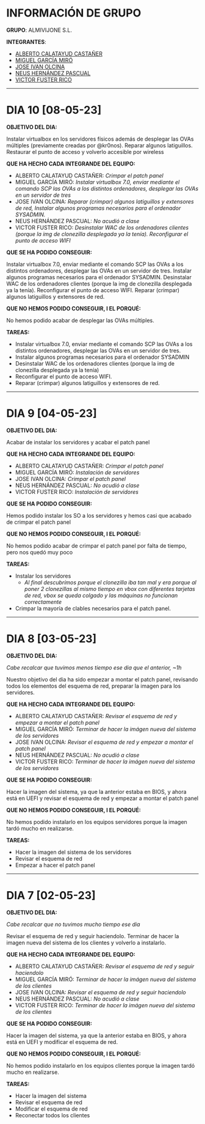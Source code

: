 # INFORMACIÓN DE GRUPO

**GRUPO**: ALMIVIJONE S.L.

**INTEGRANTES**:
  - [ALBERTO CALATAYUD CASTAÑER](../integrants/AlbertoCalatayud.md)
  - [MIGUEL GARCÍA MIRÓ](../integrants/miguelgarciamiro.md)
  - [JOSE IVAN OLCINA](../integrants/JoseIvanOlcina.md)
  - [NEUS HERNÁNDEZ PASCUAL](../integrants/NeusHernandez.md)
  - [VICTOR FUSTER RICO](../integrants/VictorFuster.md)

---

# DIA 10 [08-05-23]

**OBJETIVO DEL DIA:**

Instalar virtualbox en los servidores físicos además de desplegar las OVAs múltiples (previamente creadas por @kr0nos). Reparar algunos latiguillos. Restaurar el punto de acceso y volverlo accesible por wireless

**QUE HA HECHO CADA INTEGRANDE DEL EQUIPO:**

  - ALBERTO CALATAYUD CASTAÑER: _Crimpar el patch panel_
  - MIGUEL GARCÍA MIRÓ: _Instalar virtualbox 7.0, enviar mediante el comando SCP las OVAs a los distintos ordenadores, desplegar las OVAs en un servidor de tres_
  - JOSE IVAN OLCINA: _Reparar (crimpar) algunos latiguillos y extensores de red, Instalar algunos programas necesarios para el ordenador SYSADMIN._
  - NEUS HERNÁNDEZ PASCUAL: _No acudió a clase_
  - VICTOR FUSTER RICO:  _Desinstalar WAC de los ordenadores clientes (porque la img de clonezilla desplegada ya la tenía). Reconfigurar el punto de acceso WIFI_

**QUE SE HA PODIDO CONSEGUIR:**

Instalar virtualbox 7.0, enviar mediante el comando SCP las OVAs a los distintos ordenadores, desplegar las OVAs en un servidor de tres. Instalar algunos programas necesarios para el ordenador SYSADMIN. Desinstalar WAC de los ordenadores clientes (porque la img de clonezilla desplegada ya la tenía). Reconfigurar el punto de acceso WIFI. Reparar (crimpar) algunos latiguillos y extensores de red.

**QUE NO HEMOS PODIDO CONSEGUIR, I EL PORQUÉ:**

No hemos podido acabar de desplegar las OVAs múltiples.

**TAREAS:**

- Instalar virtualbox 7.0, enviar mediante el comando SCP las OVAs a los distintos ordenadores, desplegar las OVAs en un servidor de tres.
- Instalar algunos programas necesarios para el ordenador SYSADMIN
- Desinstalar WAC de los ordenadores clientes (porque la img de clonezilla desplegada ya la tenía)
- Reconfigurar el punto de acceso WIFI.
- Reparar (crimpar) algunos latiguillos y extensores de red.

---

# DIA 9 [04-05-23]

**OBJETIVO DEL DIA:**

Acabar de instalar los servidores y acabar el patch panel

**QUE HA HECHO CADA INTEGRANDE DEL EQUIPO:**

  - ALBERTO CALATAYUD CASTAÑER: _Crimpar el patch panel_
  - MIGUEL GARCÍA MIRÓ: _Instalación de servidores_
  - JOSE IVAN OLCINA: _Crimpar el patch panel_
  - NEUS HERNÁNDEZ PASCUAL: _No acudió a clase_
  - VICTOR FUSTER RICO:  _Instalación de servidores_

**QUE SE HA PODIDO CONSEGUIR:**

Hemos podido instalar los SO a los servidores y hemos casi que acabado de crimpar el patch panel

**QUE NO HEMOS PODIDO CONSEGUIR, I EL PORQUÉ:**

No hemos podido acabar de crimpar el patch panel por falta de tiempo, pero nos quedó muy poco

**TAREAS:**

- Instalar los servidores
  - _Al final descubrímos porque el clonezilla iba tan mal y era porque al poner 2 clonezillas al mismo tiempo en vbox con diferentes tarjetas de red, vbox se queda colgado y las máquinas no funcionan correctamente_
- Crimpar la mayoría de clables necesarios para el patch panel.

---

# DIA 8 [03-05-23]

**OBJETIVO DEL DIA:**

_Cabe recalcar que tuvimos menos tiempo ese dia que el anterior, ~1h_

Nuestro objetivo del dia ha sido empezar a montar el patch panel, revisando todos los elementos del esquema de red, preparar la imagen para los servidores.

**QUE HA HECHO CADA INTEGRANDE DEL EQUIPO:**

  - ALBERTO CALATAYUD CASTAÑER: _Revisar el esquema de red y empezar a montar el patch panel_
  - MIGUEL GARCÍA MIRÓ: _Terminar de hacer la imágen nueva del sistema de los servidores_
  - JOSE IVAN OLCINA: _Revisar el esquema de red y empezar a montar el patch panel_
  - NEUS HERNÁNDEZ PASCUAL: _No acudió a clase_
  - VICTOR FUSTER RICO:  _Terminar de hacer la imágen nueva del sistema de los servidores_

**QUE SE HA PODIDO CONSEGUIR:**

Hacer la imagen del sistema, ya que la anterior estaba en BIOS, y ahora está en UEFI y revisar el esquema de red y empezar a montar el patch panel

**QUE NO HEMOS PODIDO CONSEGUIR, I EL PORQUÉ:**

No hemos podido instalarlo en los equipos servidores porque la imagen tardó mucho en realizarse.

**TAREAS:**

- Hacer la imagen del sistema de los servidores
- Revisar el esquema de red
- Empezar a hacer el patch panel

---

# DIA 7 [02-05-23]

**OBJETIVO DEL DIA:**

_Cabe recalcar que no tuvimos mucho tiempo ese dia_

Revisar el esquema de red y seguir haciendolo. Terminar de hacer la imagen nueva del sistema de los clientes y volverlo a instalarlo.

**QUE HA HECHO CADA INTEGRANDE DEL EQUIPO:**

  - ALBERTO CALATAYUD CASTAÑER: _Revisar el esquema de red y seguir haciendolo_
  - MIGUEL GARCÍA MIRÓ: _Terminar de hacer la imágen nueva del sistema de los clientes_
  - JOSE IVAN OLCINA: _Revisar el esquema de red y seguir haciendolo_
  - NEUS HERNÁNDEZ PASCUAL: _No acudió a clase_
  - VICTOR FUSTER RICO:  _Terminar de hacer la imágen nueva del sistema de los clientes_

**QUE SE HA PODIDO CONSEGUIR:**

Hacer la imagen del sistema, ya que la anterior estaba en BIOS, y ahora está en UEFI y modificar el esquema de red.

**QUE NO HEMOS PODIDO CONSEGUIR, I EL PORQUÉ:**

No hemos podido instalarlo en los equipos clientes porque la imagen tardó mucho en realizarse.

**TAREAS:**

- Hacer la imagen del sistema
- Revisar el esquema de red
- Modificar el esquema de red
- Reconectar todos los clientes
